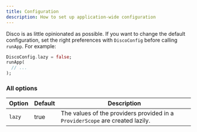 ```yaml
---
title: Configuration
description: How to set up application-wide configuration
---
```


Disco is as little opinionated as possible. If you want to change the default configuration, set the right preferences with `DiscoConfig` before calling `runApp`. For example:

```dart
DiscoConfig.lazy = false;
runApp(
  // ...
);
```

### All options

| Option         | Default | Description |
| ---------------| ------- | ------------|
| `lazy`           | true    | The values of the providers provided in a `ProviderScope` are created lazily. |

